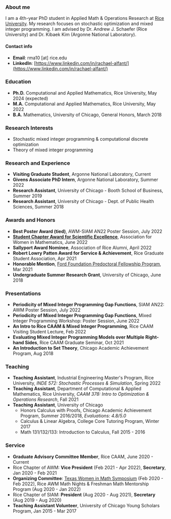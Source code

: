 ### About me

I am a 4th-year PhD student in Applied Math & Operations Research at [Rice University](https://cmor.rice.edu/). My research focuses on stochastic optimization and mixed integer programming. I am advised by Dr. Andrew J. Schaefer (Rice University) and Dr. Kibaek Kim (Argonne National Laboratory). 

#### Contact info
- **Email**: rma10 [at] rice.edu
- **LinkedIn**: [https://www.linkedin.com/in/rachael-alfant/](https://www.linkedin.com/in/rachael-alfant/)

### Education
- **Ph.D.** Computational and Applied Mathematics, Rice University, May 2024 (expected)
- **M.A.** Computational and Applied Mathematics, Rice University, May 2022
- **B.A.** Mathematics, University of Chicago, General Honors, March 2018

### Research Interests
- Stochastic mixed integer programming & computational discrete optimization
- Theory of mixed integer programming 

### Research and Experience 
- **Visiting Graduate Student**, Argonne National Laboratory, Current
- **Givens Associate PhD Intern**, Argonne National Laboratory, Summer 2022
- **Research Assistant**, University of Chicago - Booth School of Business, Summer 2019
- **Research Assistant**, University of Chicago - Dept. of Public Health Sciences, Summer 2018

### Awards and Honors
- **Best Poster Award (tied)**, AWM-SIAM AN22 Poster Session, July 2022
- **[Student Chapter Award for Scientific Excellence](https://cmor.rice.edu/news/rice-awm-honored-student-chapter-award)**, Association for Women in Mathematics, June 2022
- **Sallyport Award Nominee**, Association of Rice Alumni, April 2022
- **Robert Lowry Patten Award for Service & Achievement**, Rice Graduate Student Association, Apr 2021
- **Honorable Mention**, [Ford Foundation Predoctoral Fellowship Program](https://nrc58.nas.edu/FordFellows20/ExtRpts/PressReleaseRoster.aspx?RptMode=HM&CompYr=2021), Mar 2021
- **Undergraduate Summer Research Grant**, University of Chicago, June 2018

### Presentations 
- **Periodicity of Mixed Integer Programming Gap Functions**, SIAM AN22: AWM Poster Session, July 2022
- **Periodicity of Mixed Integer Programming Gap Functions**, Mixed Integer Programming Workshop: Poster Session, June 2022
- **An Intro to Rice CAAM & Mixed Integer Programming**, Rice CAAM Visiting Student Lecture, Feb 2022
- **Evaluating Mixed Integer Programming Models over Multiple Right-hand Sides**, Rice CAAM Graduate Seminar, Oct 2021
- **An Introduction to Set Theory**, Chicago Academic Achievement Program, Aug 2018

### Teaching
- **Teaching Assistant**, Industrial Engineering Master's Program, Rice University, _INDE 572: Stochastic Processes & Simulation_, Spring 2022  
- **Teaching Assistant**, Department of Computational & Applied Mathematics, Rice University, _CAAM 378: Intro to Optimization & Operations Research_, Fall 2021
- **Teaching Assistant**, University of Chicago
    - Honors Calculus with Proofs, Chicago Academic Achievement Program, Summer 2016/2018, _Evaluations: 4.8/5.0_
    - Calculus & Linear Algebra, College Core Tutoring Program, Winter 2017
    - Math 131/132/133: Introduction to Calculus, Fall 2015 - 2016 

### Service
- **Graduate Advisory Committee Member**, Rice CAAM, June 2020 - Current
- Rice Chapter of AWM: **Vice President** (Feb 2021 - Apr 2022), **Secretary**, Jan 2020 - Feb 2021
- **Organizing Committee**: [Texas Women in Math Symposium](https://sites.google.com/view/twims-2022/about) (Feb 2020 - Feb 2022), Rice AWM Math Nights & Freshman Math Mentorship Program (Aug 2020 - Jan 2022)
- Rice Chapter of SIAM: **President** (Aug 2020 - Aug 2021), **Secretary** (Aug 2019 - Aug 2020)
- **Teaching Assistant Volunteer**, University of Chicago Young Scholars Program, Jan 2015 - Mar 2017 
